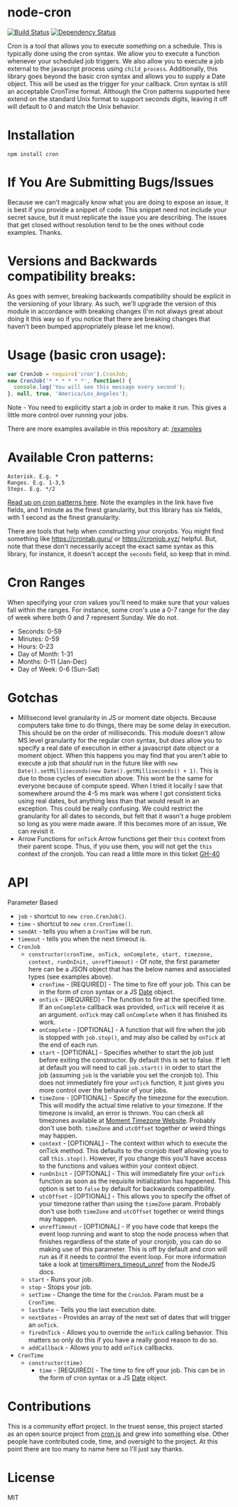 node-cron
=

[![Build Status](https://travis-ci.org/kelektiv/node-cron.svg?branch=master)](https://travis-ci.org/kelektiv/node-cron)
[![Dependency Status](https://david-dm.org/ncb000gt/node-cron.svg)](https://david-dm.org/ncb000gt/node-cron)

Cron is a tool that allows you to execute _something_ on a schedule. This is
typically done using the cron syntax. We allow you to execute a function
whenever your scheduled job triggers. We also allow you to execute a job
external to the javascript process using `child_process`. Additionally, this
library goes beyond the basic cron syntax and allows you to 
supply a Date object. This will be used as the trigger for your callback. Cron 
syntax is still an acceptable CronTime format. Although the Cron patterns 
supported here extend on the standard Unix format to support seconds digits, 
leaving it off will default to 0 and match the Unix behavior.


Installation
==

    npm install cron


If You Are Submitting Bugs/Issues
==

Because we can't magically know what you are doing to expose an issue, it is
best if you provide a snippet of code. This snippet need not include your secret
sauce, but it must replicate the issue you are describing. The issues that get
closed without resolution tend to be the ones without code examples. Thanks.


Versions and Backwards compatibility breaks:
==

As goes with semver, breaking backwards compatibility should be explicit in the
versioning of your library. As such, we'll upgrade the version of this module
in accordance with breaking changes (I'm not always great about doing it this
way so if you notice that there are breaking changes that haven't been bumped
appropriately please let me know).


Usage (basic cron usage):
==

```javascript
var CronJob = require('cron').CronJob;
new CronJob('* * * * * *', function() {
  console.log('You will see this message every second');
}, null, true, 'America/Los_Angeles');
```

Note - You need to explicitly start a job in order to make it run. This gives a
little more control over running your jobs.

There are more examples available in this repository at:
[/examples](https://github.com/kelektiv/node-cron/tree/master/examples)


Available Cron patterns:
==

    Asterisk. E.g. *
    Ranges. E.g. 1-3,5
    Steps. E.g. */2

[Read up on cron patterns here](http://crontab.org). Note the examples in the
link have five fields, and 1 minute as the finest granularity, but this library
has six fields, with 1 second as the finest granularity.

There are tools that help when constructing your cronjobs. You might find
something like https://crontab.guru/ or https://cronjob.xyz/ helpful. But,
note that these don't necessarily accept the exact same syntax as this
library, for instance, it doesn't accept the `seconds` field, so keep that in
mind.


Cron Ranges
==

When specifying your cron values you'll need to make sure that your values fall
within the ranges. For instance, some cron's use a 0-7 range for the day of
week where both 0 and 7 represent Sunday. We do not.

 * Seconds: 0-59
 * Minutes: 0-59
 * Hours: 0-23
 * Day of Month: 1-31
 * Months: 0-11 (Jan-Dec)
 * Day of Week: 0-6 (Sun-Sat)


Gotchas
==

* Millisecond level granularity in JS or moment date objects.
    Because computers take time to do things, there may be some delay in execution.
    This should be on the order of milliseconds. This module doesn't allow MS level
    granularity for the regular cron syntax, but _does_ allow you to specify a real
    date of execution in either a javascript date object or a moment object.
		When this happens you may find that you aren't able to execute a job that
		_should_ run in the future like with `new Date().setMilliseconds(new
		Date().getMilliseconds() + 1)`. This is due to those cycles of execution
		above. This wont be the same for everyone because of compute speed. When I
		tried it locally I saw that somewhere around the 4-5 ms mark was where I got
		consistent ticks using real dates, but anything less than that would result
		in an exception. This could be really confusing. We could restrict the
		granularity for all dates to seconds, but felt that it wasn't a huge problem
		so long as you were made aware. If this becomes more of an issue, We can
		revisit it.
* Arrow Functions for `onTick`
    Arrow functions get their `this` context from their parent scope. Thus, if you use them, you will not get
    the `this` context of the cronjob. You can read a little more in this ticket [GH-40](https://github.com/kelektiv/node-cron/issues/47#issuecomment-459762775)


API
==

Parameter Based

* `job` - shortcut to `new cron.CronJob()`.
* `time` - shortcut to `new cron.CronTime()`.
* `sendAt` - tells you when a `CronTime` will be run.
* `timeout` - tells you when the next timeout is.
* `CronJob`
  * `constructor(cronTime, onTick, onComplete, start, timezone, context,
	runOnInit, unrefTimeout)` - Of note, the first parameter here can be a JSON object that
	has the below names and associated types (see examples above).
    * `cronTime` - [REQUIRED] - The time to fire off your job. This can be in
		the form of cron syntax or a JS
		[Date](https://developer.mozilla.org/en/JavaScript/Reference/Global_Objects/Date) object.
    * `onTick` - [REQUIRED] - The function to fire at the specified time. If an
		`onComplete` callback was provided, `onTick` will receive it as an argument.
		`onTick` may call `onComplete` when it has finished its work.
    * `onComplete` - [OPTIONAL] - A function that will fire when the job is
		stopped with `job.stop()`, and may also be called by `onTick` at the end of each run.
    * `start` - [OPTIONAL] - Specifies whether to start the job just before
		exiting the constructor. By default this is set to false. If left at default
		you will need to call `job.start()` in order to start the job (assuming
		`job` is the variable you set the cronjob to). This does not immediately
		fire your `onTick` function, it just gives you more control over the
		behavior of your jobs.
    * `timeZone` - [OPTIONAL] - Specify the timezone for the execution. This
		will modify the actual time relative to your timezone. If the timezone is
		invalid, an error is thrown. You can check all timezones available at
		[Moment Timezone Website](http://momentjs.com/timezone/). Probably don't use
		both.
		`timeZone` and `utcOffset` together or weird things may happen.
    * `context` - [OPTIONAL] - The context within which to execute the onTick
		method. This defaults to the cronjob itself allowing you to call
		`this.stop()`. However, if you change this you'll have access to the
		functions and values within your context object.
    * `runOnInit` - [OPTIONAL] - This will immediately fire your `onTick`
		function as soon as the requisite initialization has happened. This option
		is set to `false` by default for backwards compatibility.
    * `utcOffset` - [OPTIONAL] - This allows you to specify the offset of your
		timezone rather than using the `timeZone` param. Probably don't use both
		`timeZone` and `utcOffset` together or weird things may happen.
    * `unrefTimeout` - [OPTIONAL] - If you have code that keeps the event loop
		running and want to stop the node process when that finishes regardless of
		the state of your cronjob, you can do so making use of this parameter. This
		is off by default and cron will run as if it needs to control the event
		loop. For more information take a look at
		[timers#timers_timeout_unref](https://nodejs.org/api/timers.html#timers_timeout_unref)
		from the NodeJS docs.
  * `start` - Runs your job.
  * `stop` - Stops your job.
  * `setTime` - Change the time for the `CronJob`. Param must be a `CronTime`.
  * `lastDate` - Tells you the last execution date.
  * `nextDates` - Provides an array of the next set of dates that will trigger an `onTick`.
  * `fireOnTick` - Allows you to override the `onTick` calling behavior. This
	matters so only do this if you have a really good reason to do so.
  * `addCallback` - Allows you to add `onTick` callbacks.
* `CronTime`
  * `constructor(time)`
    * `time` - [REQUIRED] - The time to fire off your job. This can be in the
		form of cron syntax or a JS
		[Date](https://developer.mozilla.org/en/JavaScript/Reference/Global_Objects/Date)
		object.


Contributions
==

This is a community effort project. In the truest sense, this project started as
an open source project from [cron.js](http://github.com/padolsey/cron.js) and
grew into something else. Other people have contributed code, time, and
oversight to the project. At this point there are too many to name here so I'll
just say thanks.


License
==

MIT
